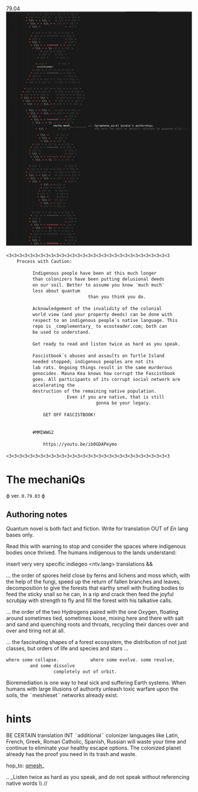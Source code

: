 79.04![qenco](illu/coverart.png)


```
<3<3<3<3<3<3<3<3<3<3<3<3<3<3<3<3<3<3<3<3<3<3<3<3<3<3<3<3<3<3<3
    Process with Caution: 

          Indigenous people have been at this much longer 
          than colonizers have been putting delusional deeds 
          on our soil. Better to assume you know ¨much much¨ 
          less about quantum 
                               than you think you do.

          Acknowledgement of the invalidity of the colonial 
          world view (and your property deeds) can be done with 
          respect to an indigenous people´s native language. This 
          repo is _complementary_ to ecosteader.com; both can 
          be used to understand.

          Get ready to read and listen twice as hard as you speak.

          Fascistbook´s abuses and assaults on Turtle Island 
          needed stopped; indigenous peoples are not its 
          lab rats. Ongoing things result in the same murderous 
          genocides. Mauna Kea knows how corrupt the Fascistbook 
          goes. All participants of its corrupt social network are 
          accelerating the
          destruction of the remaining native population. 
                       Even if you are native, that is still
                                  gonna be your legacy.  

              GET OFF FASCISTBOOK! 


          #MMIWWG2 

              https://youtu.be/ib0GDAPeymo

<3<3<3<3<3<3<3<3<3<3<3<3<3<3<3<3<3<3<3<3<3<3<3<3<3<3<3<3<3<3<3
```

# The mechaniQs 

ϕ ver. `0.79.03` ϕ

## Authoring notes

Quantum novel is both fact and fiction.  Write for translation OUT of _En_
lang bases only.

Read this with warning to stop and consider the spaces where indigenous 
bodies once thrived. The humans indigenous to the lands understand:

insert very very specific indiegeo <ntv.lang> translations &&

... the order of spores held close by ferns and lichens and moss which, with 
the help of the fungi, speed up the return of fallen branches and leaves, 
decomposition to give the forests that earthy smell with fruiting bodies to 
feed the sticky snail so he can, in a rip and crack then feed the joyful 
scrubjay with strength to fly and fill the forest with his talkative calls. 

... the order of the two Hydrogens paired with the one Oxygen, floating around 
sometimes tied, sometimes loose, mixing here and there with salt and sand and 
quenching roots and throats, recycling their dances over and over and tiring 
not at all.

... the fascinating shapes of a forest ecosystem, the distribution of not just 
classes, but orders of life and species and stars ... 

    where some collapse.            where some evolve. some revolve,
             and some dissolve 
                      completely out of orbit.                        

Bioremediation is one way to heal sick and suffering Earth systems. When humans 
with large illusions of authority unleash toxic warfare upon the soils, the 
¨meshieset¨ networks already exist.

# hints

BE CERTAIN translation INT ¨additional¨ colonizer languages like Latin, French, 
Greek, Roman Catholic, Spanish, Russian will waste your time and continue to 
eliminate your healthy escape options. The colonized planet already has the 
proof you need in its trash and waste.


hop_to:  [qmesh]_

[qmesh]:CNNC.schema

.. _Listen twice as hard as you speak, and do not speak without referencing native words  \\\ //  
